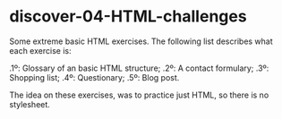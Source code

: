 # discover-04-HTML-challenges

Some extreme basic HTML exercises. The following list describes what each exercise is: 

.1º: Glossary of an basic HTML structure;
.2º: A contact formulary;
.3º: Shopping list;
.4º: Questionary;
.5º: Blog post.

The idea on these exercises, was to practice just HTML, so there is no stylesheet. 
